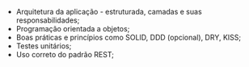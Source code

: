 - Arquitetura da aplicação - estruturada,  camadas e suas responsabilidades;
- Programação orientada a objetos;
- Boas práticas e princípios como SOLID, DDD (opcional), DRY, KISS;
- Testes unitários;
- Uso correto do padrão REST;
